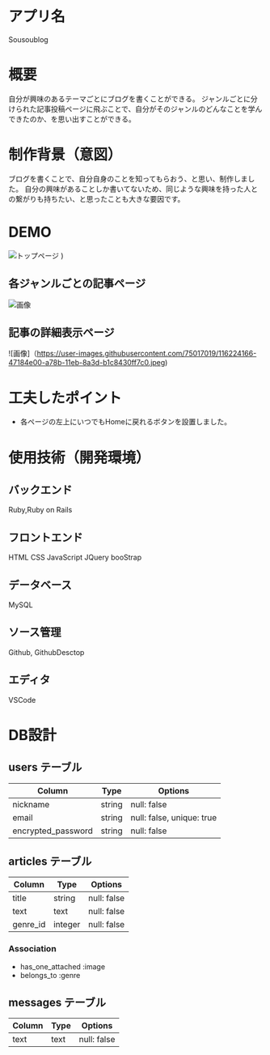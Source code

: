 # アプリ名
Sousoublog

# 概要
自分が興味のあるテーマごとにブログを書くことができる。
ジャンルごとに分けられた記事投稿ページに飛ぶことで、自分がそのジャンルのどんなことを学んできたのか、を思い出すことができる。

# 制作背景（意図）
ブログを書くことで、自分自身のことを知ってもらおう、と思い、制作しました。
自分の興味があることしか書いてないため、同じような興味を持った人との繋がりも持ちたい、と思ったことも大きな要因です。

# DEMO
![トップページ](https://user-images.githubusercontent.com/75017019/116223665-b8a3cc80-a78a-11eb-8d8f-539994359df2.jpeg)
)

## 各ジャンルごとの記事ページ
![画像](https://user-images.githubusercontent.com/75017019/116223835-e7ba3e00-a78a-11eb-916c-7ba429ba6f1c.png">)

## 記事の詳細表示ページ
![画像]（https://user-images.githubusercontent.com/75017019/116224166-47184e00-a78b-11eb-8a3d-b1c8430ff7c0.jpeg)

# 工夫したポイント

* 各ページの左上にいつでもHomeに戻れるボタンを設置しました。

# 使用技術（開発環境）

## バックエンド
Ruby,Ruby on Rails

## フロントエンド
HTML CSS JavaScript JQuery booStrap

## データベース
MySQL

## ソース管理
Github, GithubDesctop

## エディタ
VSCode

# DB設計

## users テーブル

| Column                     | Type     | Options                   |
| -------------------------- | -------- | ------------------------- |
| nickname                   | string   | null: false               |
| email                      | string   | null: false, unique: true |
| encrypted_password         | string   | null: false               |


## articles テーブル

| Column           | Type       | Options                         |
| ---------------- | ---------- | ------------------------------- |
| title            | string     | null: false                     |
| text             | text       | null: false                     |
| genre_id         | integer    | null: false                     |


### Association

- has_one_attached :image
- belongs_to :genre

## messages テーブル

| Column | Type       | Options                       |
| ------ | ---------- | ----------------------------- |
| text   | text       | null: false                   |

